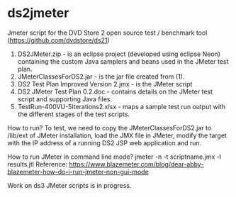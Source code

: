 # ds2jmeter
Jmeter script for the DVD Store 2 open source test / benchmark tool (https://github.com/dvdstore/ds21)

1. DS2JMeter.zip - is an eclipse project (developed using eclipse Neon) containing the custom Java samplers and beans used in the JMeter test plan.
2. JMeterClassesForDS2.jar - is the jar file created from (1).
3. DS2 Test Plan Improved Version 2.jmx - is the JMeter script
4. DS2 JMeter Test Plan 0.2.doc - contains details on the JMeter test script and supporting Java files.
5. TestRun-400VU-5Iterations2.xlsx - maps a sample test run output with the different stages of the test scripts.

How to run? 
To test, we need to copy the JMeterClassesForDS2.jar to /lib/ext of JMeter installation, load the JMX file in JMeter, modify the target with the IP address of a running DS2 JSP web application and run.

How to run JMeter in command line mode?
jmeter -n -t scriptname.jmx -l results.jtl
Reference: https://www.blazemeter.com/blog/dear-abby-blazemeter-how-do-i-run-jmeter-non-gui-mode

Work on ds3 JMeter scripts is in progress.
